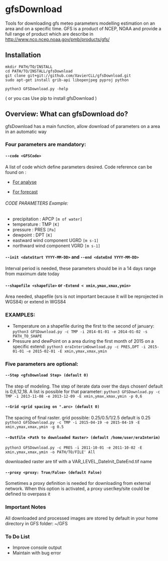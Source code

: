
# gfsDownload

Tools for downloading gfs meteo parameters modelling estimation on
an area and on a specific time. GFS is a product of NCEP, NOAA and
provide a full range of product which are describe in http://www.nco.ncep.noaa.gov/pmb/products/gfs/


## Installation

```
mkdir PATH/TO/INSTALL
cd PATH/TO/INSTALL/gfsDownload
git clone git+git://github.com/XavierCLL/gfsDownload.git
sudo apt-get install grib-api libopenjpeg pyproj python
```
```
python3 GFSDownload.py -help
```

( or you cas Use pip to install gfsDownload )

## Overview: What can gfsDownload do?

gfsDownload has a main function, allow download of parameters on a
area in an automatic way

### Four parameters are mandatory:

#### `--code <GFSCode>`

A list of code which define parameters desired. Code reference can be found on :
 
- [For analyse](http://www.nco.ncep.noaa.gov/pmb/products/gfs/gfs_upgrade/gfs.t06z.pgrb2.0p25.anl.shtml)

- [For forecast](http://www.nco.ncep.noaa.gov/pmb/products/gfs/gfs_upgrade/gfs.t06z.pgrb2.0p25.f006.shtml)

###### CODE PARAMETERS Example:

- precipitation : APCP `[m of water]`
- temperature : TMP `[K]`
- pressure : PRES `[Pa]`
- dewpoint : DPT `[K]`
- eastward wind component UGRD `[m s-1]`
- northward wind component VGRD `[m s-1]`

#### `--init <dateStart YYYY-MM-DD>` and `--end <dateEnd YYYY-MM-DD>`
 
Interval period is needed, these parameters should be in a 14 days range from maximum date today 

#### `--shapefile <shapefile>` or `-Extend < xmin,ymax,xmax,ymin>` 

Area needed, shapefile (srs is not important because it will be reprojected in WGS84) or extend in WGS84

### EXAMPLES:
- Temperature on a shapefile during the first to the second of january: `python3 GFSDownload.py -c TMP -i 2014-01-01 -e 2014-01-02 -s PATH_TO_SHAPE`
- Pressure and dewPoint on a area during the first month of 2015 on a specific extend: `python3 eraInterimDownload.py -c PRES,DPT -i 2015-01-01 -e 2015-02-01 -E xmin,ymax,xmax,ymin`
 

### Five parameters are optional:
 
####  `--Step <gfsDownload Step> (default 0)` 

The step of modeling. The step of iterate data over the days chosen! default is 0,6,12,18. A list is possible for that parameter:
`python3 GFSDownload.py -c TMP -i 2013-11-08 -e 2013-12-09 -E
xmin,ymax,xmax,ymin -p 0,6`

#### `--Grid <grid spacing on °.arc> (default 0)`

The spacing of final raster. grid possible: 0.25/0.5/1/2.5 default is 0.25 
`python3 GFSDownload.py -c TMP -i 2015-04-19 -e 2015-04-19 -E xmin,ymax,xmax,ymin -g 0.5`

#### `--Outfile <Path to downloaded Raster> (default /home/user/eraInterim)`

`python3 GFSDownload.py -c PRES -i 2011-10-01 -e 2011-10-02 -E xmin,ymax,xmax,ymin -o PATH/TO/FILE' All` 

downloaded raster are tif with a VAR_LEVEL_DateInit_DateEnd.tif name

#### `--proxy <proxy: True/False> (default False)`

Sometimes a proxy definition is needed for downloading from external
network. When this option is activated, a proxy user/key/site could be
defined to overpass it 

### Important Notes

All downloaded and processed images are stored by default in your
home directory in GFS folder: ~/GFS 

### To Do List

- Improve console output
- Maintain with bug error

